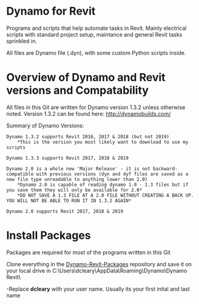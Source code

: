# Dynamo for Revit

Programs and scripts that help automate tasks in Revit.
Mainly electrical scripts with standard project setup, maintance and general Revit tasks sprinkled in.

All files are Dynamo file (.dyn), with some custom Python scripts inside.


# Overview of Dynamo and Revit versions and Compatability

All files in this Git are written for Dynamo version 1.3.2 unless otherwise noted.
Version 1.3.2 can be found here: http://dynamobuilds.com/

 Summary of Dynamo Versions:
 
	Dynamo 1.3.2 supports Revit 2016, 2017 & 2018 (but not 2019)
		*This is the version you most likely want to download to use my scripts

	Dynamo 1.3.3 supports Revit 2017, 2018 & 2019

	Dynamo 2.0 is a whole new 'Major Release' - it is not backward-compatible with previous versions (dyn and dyf files are saved as a new file type unreadable to anything lower than 2.0)
		*Dynamo 2.0 is capable of reading dynamo 1.0 - 1.3 files but if you save them they will only be available for 2.0*
		*DO NOT SAVE A 1.3 FILE AT A 2.0 FILE WITHOUT CREATING A BACK UP. YOU WILL NOT BE ABLE TO RUN IT IN 1.3.2 AGAIN*

	Dynamo 2.0 supports Revit 2017, 2018 & 2019

# Install Packages 

Packages are required for most of the programs written in this Git 

Clone everything in the [Dynamo-Revit-Packages](https://github.com/DclearEE/Dynamo-Revit-Packages) repository and save it on your local drive in C:\Users\dcleary\AppData\Roaming\Dynamo\Dynamo Revit\

   -Replace **dcleary** with your user name. Usually its your first inital and last name





